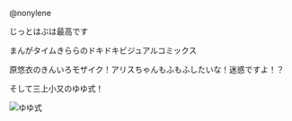@nonylene  

じっとはぶは最高です  

まんがタイムきららのドキドキビジュアルコミックス  

原悠衣のきんいろモザイク！アリスちゃんもふもふしたいな！迷惑ですよ！？  

そして三上小又のゆゆ式！  

![ゆゆ式](https://camo.githubusercontent.com/4ad2d1dac708b52fccfde76fb30d7a63d0d1cf2f/687474703a2f2f7777772e6b696e656d616369747275732e636f2e6a702f786d6c5f696d672f6261636b696d6167652f696d672f797330332f797330332d332e6a7067)
